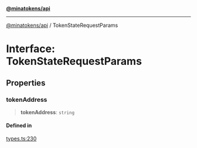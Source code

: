 [**@minatokens/api**](../README.md)

***

[@minatokens/api](../globals.md) / TokenStateRequestParams

# Interface: TokenStateRequestParams

## Properties

### tokenAddress

> **tokenAddress**: `string`

#### Defined in

[types.ts:230](https://github.com/zkcloudworker/minatokens-lib/blob/main/packages/api/src/types.ts#L230)
